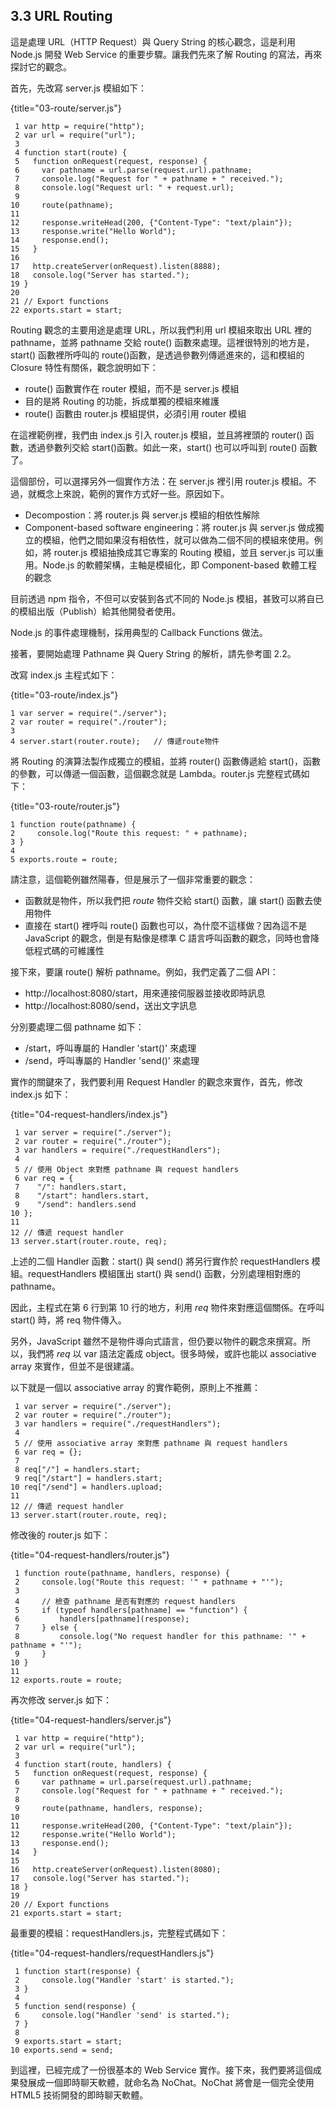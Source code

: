 ## 3.3 URL Routing

這是處理 URL（HTTP Request）與 Query String 的核心觀念，這是利用 Node.js 開發 Web Service 的重要步驟。讓我們先來了解 Routing 的寫法，再來探討它的觀念。

首先，先改寫 server.js 模組如下：

{title="03-route/server.js"}
~~~~~~~~
 1 var http = require("http");
 2 var url = require("url");
 3 
 4 function start(route) {
 5   function onRequest(request, response) {
 6     var pathname = url.parse(request.url).pathname;
 7     console.log("Request for " + pathname + " received.");
 8     console.log("Request url: " + request.url);
 9 
10     route(pathname);
11 
12     response.writeHead(200, {"Content-Type": "text/plain"});
13     response.write("Hello World");
14     response.end();
15   }
16 
17   http.createServer(onRequest).listen(8888);
18   console.log("Server has started.");
19 }
20 
21 // Export functions
22 exports.start = start;
~~~~~~~~

Routing 觀念的主要用途是處理 URL，所以我們利用 url 模組來取出 URL 裡的 pathname，並將 pathname 交給 route() 函數來處理。這裡很特別的地方是，start() 函數裡所呼叫的 route()函數，是透過參數列傳遞進來的，這和模組的 Closure 特性有關係，觀念說明如下：

- route() 函數實作在 router 模組，而不是 server.js 模組
- 目的是將 Routing 的功能，拆成單獨的模組來維護
- route() 函數由 router.js 模組提供，必須引用 router 模組

在這裡範例裡，我們由 index.js 引入 router.js 模組，並且將裡頭的 router() 函數，透過參數列交給 start()函數。如此一來，start() 也可以呼叫到 route() 函數了。

這個部份，可以選擇另外一個實作方法：在 server.js 裡引用 router.js 模組。不過，就概念上來說，範例的實作方式好一些。原因如下。

- Decompostion：將 router.js 與 server.js 模組的相依性解除
- Component-based software engineering：將 router.js 與 server.js 做成獨立的模組，他們之間如果沒有相依性，就可以做為二個不同的模組來使用。例如，將 router.js 模組抽換成其它專案的 Routing 模組，並且 server.js 可以重用。Node.js 的軟體架構，主軸是模組化，即 Component-based 軟體工程的觀念

目前透過 npm 指令，不但可以安裝到各式不同的 Node.js 模組，甚致可以將自已的模組出版（Publish）給其他開發者使用。

Node.js 的事件處理機制，採用典型的 Callback Functions 做法。

接著，要開始處理 Pathname 與 Query String 的解析，請先參考圖 2.2。

改寫 index.js 主程式如下：

{title="03-route/index.js"}
~~~~~~~~
1 var server = require("./server");
2 var router = require("./router");
3 
4 server.start(router.route);   // 傳遞route物件
~~~~~~~~

將 Routing 的演算法製作成獨立的模組，並將 router() 函數傳遞給 start()，函數的參數，可以傳遞一個函數，這個觀念就是 Lambda。router.js 完整程式碼如下：

{title="03-route/router.js"}
~~~~~~~~
1 function route(pathname) {
2     console.log("Route this request: " + pathname);
3 }
4 
5 exports.route = route;
~~~~~~~~

請注意，這個範例雖然陽春，但是展示了一個非常重要的觀念：

- 函數就是物件，所以我們把 *route* 物件交給 start() 函數，讓 start() 函數去使用物件
- 直接在 start() 裡呼叫 route() 函數也可以，為什麼不這樣做？因為這不是 JavaScript 的觀念，倒是有點像是標準 C 語言呼叫函數的觀念，同時也會降低程式碼的可維護性

接下來，要讓 route() 解析 pathname。例如，我們定義了二個 API：

- http://localhost:8080/start，用來連接伺服器並接收即時訊息
- http://localhost:8080/send，送出文字訊息

分別要處理二個 pathname 如下：

- /start，呼叫專屬的 Handler 'start()' 來處理
- /send，呼叫專屬的 Handler 'send()' 來處理

實作的關鍵來了，我們要利用 Request Handler 的觀念來實作，首先，修改 index.js 如下：

{title="04-request-handlers/index.js"}
~~~~~~~~
 1 var server = require("./server");
 2 var router = require("./router");
 3 var handlers = require("./requestHandlers");
 4 
 5 // 使用 Object 來對應 pathname 與 request handlers
 6 var req = {
 7    "/": handlers.start,
 8    "/start": handlers.start,
 9    "/send": handlers.send
10 };
11 
12 // 傳遞 request handler 
13 server.start(router.route, req);
~~~~~~~~

上述的二個 Handler 函數：start() 與 send() 將另行實作於 requestHandlers 模組。requestHandlers 模組匯出 start() 與 send() 函數，分別處理相對應的 pathname。

因此，主程式在第 6 行到第 10 行的地方，利用 *req* 物件來對應這個關係。在呼叫 start() 時，將 req 物件傳入。

另外，JavaScript 雖然不是物件導向式語言，但仍要以物件的觀念來撰寫。所以，我們將 *req* 以 var 語法定義成 object。很多時候，或許也能以 associative array 來實作，但並不是很建議。

以下就是一個以 associative array 的實作範例，原則上不推薦：

~~~~~~~~
 1 var server = require("./server");
 2 var router = require("./router");
 3 var handlers = require("./requestHandlers");
 4 
 5 // 使用 associative array 來對應 pathname 與 request handlers
 6 var req = {};
 7
 8 req["/"] = handlers.start;
 9 req["/start"] = handlers.start;
10 req["/send"] = handlers.upload;
11 
12 // 傳遞 request handler 
13 server.start(router.route, req);
~~~~~~~~

修改後的 router.js 如下：

{title="04-request-handlers/router.js"}
~~~~~~~~
 1 function route(pathname, handlers, response) {
 2     console.log("Route this request: '" + pathname + "'");
 3 
 4     // 檢查 pathname 是否有對應的 request handlers
 5     if (typeof handlers[pathname] == "function") {
 6         handlers[pathname](response);
 7     } else {
 8         console.log("No request handler for this pathname: '" + pathname + "'");
 9     }
10 }
11 
12 exports.route = route;
~~~~~~~~

再次修改 server.js 如下：

{title="04-request-handlers/server.js"}
~~~~~~~~
 1 var http = require("http");
 2 var url = require("url");
 3 
 4 function start(route, handlers) {
 5   function onRequest(request, response) {
 6     var pathname = url.parse(request.url).pathname;
 7     console.log("Request for " + pathname + " received.");
 8 
 9     route(pathname, handlers, response);
10 
11     response.writeHead(200, {"Content-Type": "text/plain"});
12     response.write("Hello World");
13     response.end();
14   }
15 
16   http.createServer(onRequest).listen(8080);
17   console.log("Server has started.");
18 }
19 
20 // Export functions
21 exports.start = start;
~~~~~~~~

最重要的模組：requestHandlers.js，完整程式碼如下：

{title="04-request-handlers/requestHandlers.js"}
~~~~~~~~
 1 function start(response) {
 2     console.log("Handler 'start' is started.");
 3 }
 4 
 5 function send(response) {
 6     console.log("Handler 'send' is started.");
 7 }
 8 
 9 exports.start = start;
10 exports.send = send;
~~~~~~~~

到這裡，已經完成了一份很基本的 Web Service 實作。接下來，我們要將這個成果發展成一個即時聊天軟體，就命名為 NoChat。NoChat 將會是一個完全使用 HTML5 技術開發的即時聊天軟體。